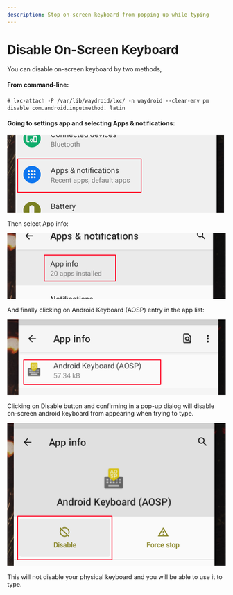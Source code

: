 ```yaml
---
description: Stop on-screen keyboard from popping up while typing
---
```


# Disable On-Screen Keyboard



You can disable on-screen keyboard by two methods,

#### From command-line:

  `# lxc-attach -P /var/lib/waydroid/lxc/ -n waydroid --clear-env pm disable com.android.inputmethod.
latin`

#### Going to settings app and selecting Apps & notifications:

![](../.gitbook/assets/132976664-23ded884-6a57-41b0-9033-6d27a887df31.png)

Then select App info:

![](../.gitbook/assets/132976670-3f401d7f-6c17-472e-bba3-40cf9e5a3844.png)

And finally clicking on Android Keyboard \(AOSP\) entry in the app list:

![](../.gitbook/assets/132976694-b17abd88-3807-45ba-8d58-0be1352f0d80.png)

Clicking on Disable button and confirming in a pop-up dialog will disable on-screen android keyboard from appearing when trying to type.

![](../.gitbook/assets/132976739-83a33469-92d4-422c-a340-30f4275df510.png)

This will not disable your physical keyboard and you will be able to use it to type.


